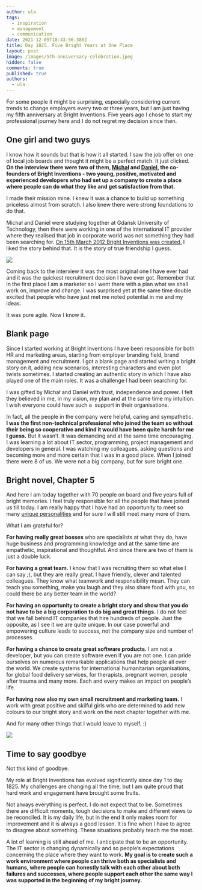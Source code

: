 ```yaml
---
author: ula
tags:
  - inspiration
  - management
  - communication
date: 2021-12-05T18:43:56.386Z
title: Day 1825. Five Bright Years at One Place
layout: post
image: /images/5th-anniversary-celebration.jpeg
hidden: false
comments: true
published: true
authors:
  - ula
---
```

For some people it might be surprising, especially considering current trends to change employers every two or three years, but I am just having my fifth anniversary at Bright Inventions. Five years ago I chose to start my professional journey here and I do not regret my decision since then. 

## **One girl and two guys** 

I know how it sounds but that is how it all started. I saw the job offer on one of local job boards and thought it might be a perfect match. It just clicked. **On the interview there were two of them, [Michał](https://brightinventions.pl/about-us/michal/) and [Daniel](https://brightinventions.pl/about-us/daniel/), the co-founders of Bright Inventions - two young, positive, motivated and experienced developers who had set up a company to create a place where people can do what they like and get satisfaction from that.** 

I made their mission mine. I knew it was a chance to build up something priceless almost from scratch. I also knew there were strong foundations to do that. 

Michał and Daniel were studying together at Gdańsk University of Technology, then there were working in one of the international IT provider where they realised that job in corporate world was not something they had been searching for. [On 15th March 2012 Bright Inventions was created.](https://brightinventions.pl/about-us/story/) I liked the story behind that. It is the story of true friendship I guess.

![](/images/michał_and_daniel_bright_inventions.jpg)

Coming back to the interview it was the most original one I have ever had and it was the quickest recruitment decision I have ever got. Remember that in the first place I am a marketer so I went there with a plan what we shall work on, improve and change. I was surprised yet at the same time double excited that people who have just met me noted potential in me and my ideas. 

It was pure agile. Now I know it. 

## **Blank page**

Since I started working at Bright Inventions I have been responsible for both HR and marketing areas, starting from employer branding field, brand management and recruitment. I got a blank page and started writing a bright story on it, adding new scenarios, interesting characters and even plot twists sometimes. I started creating an authentic story in which I have also played one of the main roles. It was a challenge I had been searching for. 

I was gifted by Michał and Daniel with trust, independence and power. I felt they believed in me, in my vision, my plan and at the same time my intuition. I wish everyone could have such a  support in their organisations. 

In fact, all the people in the company were helpful, caring and sympathetic. **I was the first non-technical professional who joined the team so without their being so cooperative and kind it would have been quite harsh for me I guess.** But it wasn’t. It was demanding and at the same time encouraging. I was learning a lot about IT sector, programming, project management and developers in general. I was watching my colleagues, asking questions and becoming more and more certain that I was in a good place. When I joined there were 8 of us. We were not a big company, but for sure bright one.

## **Bright novel, Chapter 5** 

And here I am today together with 70 people on board and five years full of bright memories. I feel truly responsible for all the people that have joined us till today. I am really happy that I have had an opportunity to meet so many [unique personalities](https://brightinventions.pl/about-us/team/) and for sure I will still meet many more of them. 

What I am grateful for?

**For having really great bosses** who are specialists at what they do, have huge business and programming knowledge and at the same time are empathetic, inspirational and thoughtful. And since there are two of them is just a double luck. 

**For having a great team.** I know that I was recruiting them so what else I can say ;), but they are really great. I have friendly, clever and talented colleagues. They know what teamwork and responsibility mean. They can teach you something, make you laugh and they also share food with you, so could there be any better team in the world? 

**For having an opportunity to create a bright story and show that you do not have to be a big corporation to do big and great things.** I do not feel that we fall behind IT companies that hire hundreds of people. Just the opposite, as I see it we are quite unique. In our case powerful and empowering culture leads to success, not the company size and number of processes.

**For having a chance to create great software products.** I am not a developer, but you can create software even if you are not one. I can pride ourselves on numerous remarkable applications that help people all over the world. We create systems for international humanitarian organisations, for global food delivery services, for therapists, pregnant women, people after trauma and many more. Each and every makes an impact on people’s life. 

**For having now also my own small recruitment and marketing team.** I work with great positive and skilful girls who are determined to add new colours to our bright story and work on the next chapter together with me. 

And for many other things that I would leave to myself. :) 

![](/images/thank_you_ula.png)

## **Time to say goodbye** 

Not this kind of goodbye. 

My role at Bright Inventions has evolved significantly since day 1 to day 1825. My challenges are changing all the time, but I am quite proud that hard work and engagement have brought some fruits. 

Not always everything is perfect. I do not expect that to be. Sometimes there are difficult moments, tough decisions to make and different views to be reconciled. It is my daily life, but in the end it only makes room for improvement and it is always a good lesson. It is fine when I have to agree to disagree about something. These situations probably teach me the most.

A lot of learning is still ahead of me. I anticipate that to be an opportunity. The IT sector is changing dynamically and so people’s expectations concerning the place where they want to work. **My goal is to create such a work environment where people can thrive both as specialists and humans, where people can honestly talk with each other about both failures and successes, where people support each other the same way I was supported in the beginning of my bright journey.**
